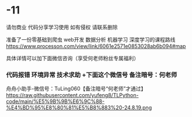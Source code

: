 # -11
请勿商业 代码分享学习使用
如有侵权  请联系删除

准备了一份零基础到爬虫 web开发 数据分析  机器学习 深度学习的课程路线 
https://www.processon.com/view/link/6061e2571e0853028ab6b094#map

具体详情可以加下面微信咨询（享受何老师粉丝专属福利）

### 代码报错 环境异常 技术求助 +下面这个微信号 备注暗号：何老师
舟舟小助手-微信号：TuLing060【备注暗号“何老师”才通过】
https://raw.githubusercontent.com/yufeng8/TLPython-code/main/%E5%9B%9B%E6%9C%88-%E4%BD%95%E8%80%81%E5%B8%883%20-24.8.19.png
